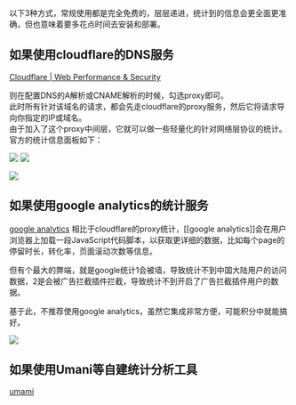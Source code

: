 
以下3种方式，常规使用都是完全免费的，层层递进，统计到的信息会更全面更准确，但也意味着要多花点时间去安装和部署。

## 如果使用cloudflare的DNS服务
[Cloudflare | Web Performance & Security](https://dash.cloudflare.com/)

则在配置DNS的A解析或CNAME解析的时候，勾选proxy即可。  
此时所有针对该域名的请求，都会先走cloudflare的proxy服务，然后它将请求导向你指定的IP或域名。  
由于加入了这个proxy中间层，它就可以做一些轻量化的针对网络层协议的统计。官方的统计信息面板如下：  

![](https://img.oldwinter.top/202208232305309.png)
![](https://img.oldwinter.top/202208232306036.png)

![](https://img.oldwinter.top/202208232305980.png)

## 如果使用google analytics的统计服务
[google analytics](https://analytics.google.com/analytics/web/)
相比于cloudflare的proxy统计，[[google analytics]]会在用户浏览器上加载一段JavaScript代码脚本，以获取更详细的数据，比如每个page的停留时长，转化率，页面滚动次数等信息。

但有个最大的弊端，就是google统计1会被墙，导致统计不到中国大陆用户的访问数据，2是会被广告拦截插件拦截，导致统计不到开启了广告拦截插件用户的数据。

基于此，不推荐使用google analytics，虽然它集成非常方便，可能积分中就能搞好。

![](https://img.oldwinter.top/202208232313158.png)

## 如果使用Umani等自建统计分析工具
[umami](https://umami.is/)